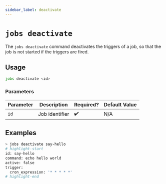 ```yaml
---
sidebar_label: deactivate
---
```


# `jobs deactivate`

The `jobs deactivate` command deactivates the triggers of a job, so that the job is not started if the triggers are fired.

## Usage

```bash
jobs deactivate <id>
```

### Parameters

| Parameter | Description    | Required? | Default Value |
| --------- | -------------- | --------- | ------------- |
| `id`      | Job identifier | ✔️        | N/A           |

## Examples

```bash
> jobs deactivate say-hello
# highlight-start
​id: say-hello
​command: echo hello world
​active: false
​trigger:
​  cron_expression: '* * * * *'
# highlight-end
```
